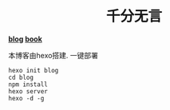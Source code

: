 <h1 align="center" >千分无言</h1>

**[blog](https://hubhack.github.io) [book](https://hubhack.github.io/python-book)**

本博客由hexo搭建.
一键部署
```
hexo init blog
cd blog
npm install
hexo server
hexo -d -g
```
